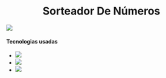<h1 align="center">Sorteador De Números</h1>

<img src="https://github.com/Andre-DevMarques/Sorteador-De-Moedas-Projeto/blob/main/img/image-site.png?raw=true">
<h4> Tecnologias usadas </h4>
  
<ul>
  <li><img src="https://img.shields.io/badge/HTML5-E34F26?style=for-the-badge&logo=html5&logoColor=white"></li>
  <li><img src="https://img.shields.io/badge/CSS3-1572B6?style=for-the-badge&logo=css3&logoColor=white"></li>
  <li><img src="https://img.shields.io/badge/JavaScript-F7DF1E?style=for-the-badge&logo=javascript&logoColor=black"></li>
</ul>

